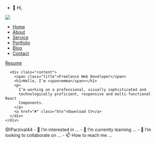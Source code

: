 - 👋 Hi, <!DOCTYPE html>
<html lang="en">
  <head>
    <meta charset="UTF-8" />
    <title>Personal Portfolio Website</title>
    <!----CSS link----->
    <link rel="stylesheet" href="style.css" />
  </head>
  <body>
    <div class="hero">
      <nav>
        <img src="./img/logo.png" class="logo" />
        <ul>
          <li><a href="#">Home</a></li>
          <li><a href="#">About</a></li>
          <li><a href="#">Service</a></li>
          <li><a href="#">Portfolio</a></li>
          <li><a href="#">Blog</a></li>
          <li><a href="#">Contact</a></li>
        </ul>
        <a href="#" class="btn">Resume</a>
      </nav>

      <div class="content">
        <span class="title">Freelance Web Developer</span>
        <h1>Hello, I’m <span>emma</span></h1>
        <p>
          I’m working on a professional, visually sophisticated and
          technologically proficient, responsive and multi-functional React
          Components.
        </p>
        <a href="#" class="btn">Download CV</a>
      </div>
    </div>
  </body>
</html> @IParzival44
- 👀 I’m interested in ...
- 🌱 I’m currently learning ...
- 💞️ I’m looking to collaborate on ...
- 📫 How to reach me ...

<!---
IParzival44/IParzival44 is a ✨ special ✨ repository because its `README.md` (this file) appears on your GitHub profile.
You can click the Preview link to take a look at your changes.
--->
